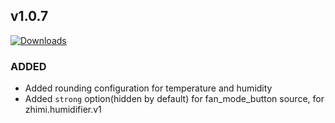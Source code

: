 ## v1.0.7
[![Downloads](https://img.shields.io/github/downloads/artem-sedykh/mini-humidifier/v1.0.7/total.svg)](https://github.com/artem-sedykh/mini-humidifier/releases/tag/v1.0.7)
### ADDED
- Added rounding configuration for temperature and humidity
- Added `strong` option(hidden by default) for fan_mode_button source, for zhimi.humidifier.v1
